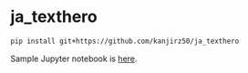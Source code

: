 # ja_texthero

```sh
pip install git+https://github.com/kanjirz50/ja_texthero
```

Sample Jupyter notebook is [here](./examples/example.ipynb).
